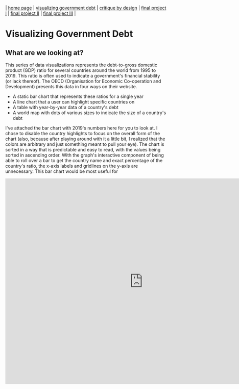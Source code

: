 | [home page](https://aoffman5.github.io/tswd-portfolio-fall23/) | [visualizing government debt](visualizing-government-debt) | [critique by design](critique-by-design) | [final project I](final-project-part-one) | [final project II](final-project-part-two) | [final project III](final-project-part-three) |

# Visualizing Government Debt

## What are we looking at?
This series of data visualizations represents the debt-to-gross domestic product (GDP) ratio for several countries around the world from 1995 to 2019. This ratio is often used to indicate a government's financial stability (or lack thereof). The OECD (Organisation for Economic Co-operation and Development) presents this data in four ways on their website. 

- A static bar chart that represents these ratios for a single year
- A line chart that a user can highlight specific countries on
- A table with year-by-year data of a country's debt
- A world map with dots of various sizes to indicate the size of a country's debt

I've attached the bar chart with 2019's numbers here for you to look at. I chose to disable the country highlights to focus on the overall form of the chart (also, because after playing around with it a little bit, I realized that the colors are arbitrary and just something meant to pull your eye). The chart is sorted in a way that is predictable and easy to read, with the values being sorted in ascending order. With the graph's interactive component of being able to roll over a bar to get the country name and exact percentage of the country's ratio, the x-axis labels and gridlines on the y-axis are unnecessary. This bar chart would be most useful for 

<iframe src="https://data.oecd.org/chart/7bh3" width="860" height="645" style="border: 0" mozallowfullscreen="true" webkitallowfullscreen="true" allowfullscreen="true"><a href="https://data.oecd.org/chart/7bh3" target="_blank">OECD Chart: General government debt, Total, % of GDP, Annual, 2019</a></iframe>


<div class="flourish-embed flourish-chart" data-src="visualisation/14983815"><script src="https://public.flourish.studio/resources/embed.js"></script></div>





<div class="flourish-embed flourish-scatter" data-src="visualisation/14984250"><script src="https://public.flourish.studio/resources/embed.js"></script></div>



